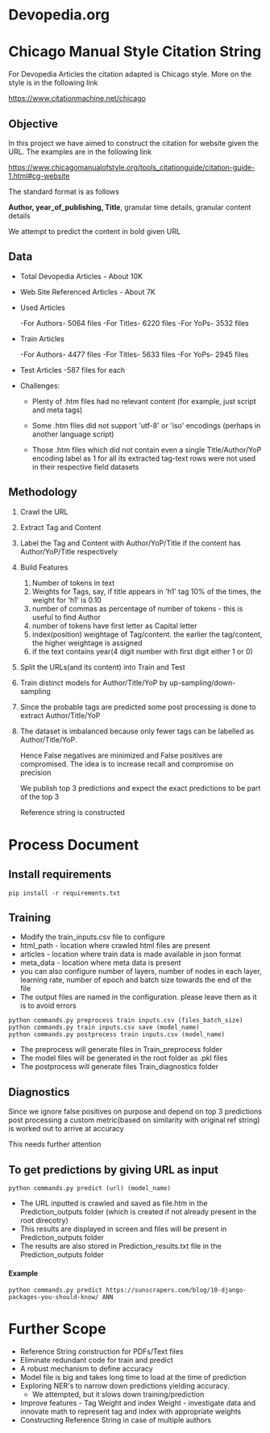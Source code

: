 # Devopedia.org

# Chicago Manual Style Citation String

For Devopedia Articles the citation adapted is Chicago style.  More on the style is in the following link

https://www.citationmachine.net/chicago



## Objective

In this project we have aimed to construct the citation for website given the URL.  The examples are in the following link

https://www.chicagomanualofstyle.org/tools_citationguide/citation-guide-1.html#cg-website

The standard format is as follows

**Author, year_of_publishing, Title**, granular time details, granular content details

We attempt to predict the content in bold given URL



## Data

- Total Devopedia Articles -  About 10K

- Web Site Referenced Articles - About 7K

- Used Articles

  -For Authors- 5064 files
  -For Titles- 6220 files
  -For YoPs- 3532 files

- Train Articles

  -For Authors- 4477 files
  -For Titles- 5633 files 
  -For YoPs- 2945 files

- Test Articles -587 files for each

- Challenges:

  - Plenty of .htm files had no relevant content (for example, just script and meta tags)

  - Some .htm files did not support 'utf-8' or 'iso' encodings (perhaps in another language script)

  - Those .htm files which did not contain even a single Title/Author/YoP encoding label as 1 for all its extracted tag-text rows were not used in their respective field datasets

    

## Methodology

1. Crawl the URL

2. Extract Tag and Content

3. Label the Tag and Content with Author/YoP/Title if the content has Author/YoP/Title respectively

4. Build Features

   1. Number of tokens in text
   2. Weights for Tags, say, if title appears in 'h1' tag 10% of the times, the weight for 'h1' is 0.10
   3. number of commas as percentage of number of tokens - this is useful to find Author
   4. number of tokens have first letter as Capital letter
   5. index(position) weightage of Tag/content.  the earlier the tag/content, the higher weightage is assigned
   6. if the text contains year(4 digit number with first digit either 1 or 0)

5. Split the URLs(and its content) into Train and Test

6. Train distinct models for Author/Title/YoP by up-sampling/down-sampling

7. Since the probable tags are predicted some post processing is done to extract Author/Title/YoP

8. The dataset is imbalanced because only fewer tags can be labelled as Author/Title/YoP.  

   Hence False negatives are minimized and False positives are compromised. The idea is to increase recall and compromise on precision

   We publish top 3 predictions and expect the exact predictions to be part of the top 3

   Reference string is constructed

   



# Process Document

## Install requirements

```
pip install -r requirements.txt
```

## Training

- Modify the train_inputs.csv file to configure 
- html_path - location where crawled html files are present
- articles - location where train data is made available in json format
- meta_data - location where meta data is present
- you can also configure number of layers, number of nodes in each layer, learning rate, number of epoch and batch size towards the end of the file
- The output files are named in the configuration.  please leave them as it is to avoid errors

```
python commands.py preprocess train inputs.csv (files_batch_size)
python commands.py train inputs.csv save (model_name)
python commands.py postprocess train inputs.csv (model_name)
```
- The preprocess will generate files in Train_preprocess folder
- The model files  will be generated in the root folder as .pkl files
- The postprocess will generate files Train_diagnostics folder



## Diagnostics

Since we ignore false positives on purpose and depend on top 3 predictions post processing a custom metric(based on similarity with original ref string) is worked out to arrive at accuracy 

This needs further attention





## To get predictions by giving URL as input

```
python commands.py predict (url) (model_name)
```

- The URL inputted is crawled and saved as file.htm in the Prediction_outputs folder (which is created if not already present in the root direcotry)
- This results are displayed in screen and files will be present in Prediction_outputs folder
- The results are also stored in Prediction_results.txt file in the Prediction_outputs folder

#### Example

```
python commands.py predict https://sunscrapers.com/blog/10-django-packages-you-should-know/ ANN
```

# Further Scope

- Reference String construction for PDFs/Text files
- Eliminate redundant code for train and predict
- A robust mechanism to define accuracy
- Model file is big and takes long time to load at the time of prediction
- Exploring NER's to narrow down predictions yielding accuracy. 
  - We attempted, but it slows down training/prediction
- Improve features - Tag Weight and index Weight - investigate data and innovate math to represent tag and index with appropriate weights
- Constructing Reference String in case of multiple authors
